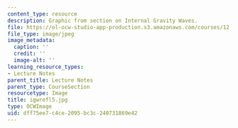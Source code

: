 ```yaml
---
content_type: resource
description: Graphic from section on Internal Gravity Waves.
file: https://ol-ocw-studio-app-production.s3.amazonaws.com/courses/12-802-wave-motions-in-the-ocean-and-atmosphere-spring-2004/dff75ee7c4ce2095bc3c240731869e42_igwrefl5.jpg
file_type: image/jpeg
image_metadata:
  caption: ''
  credit: ''
  image-alt: ''
learning_resource_types:
- Lecture Notes
parent_title: Lecture Notes
parent_type: CourseSection
resourcetype: Image
title: igwrefl5.jpg
type: OCWImage
uid: dff75ee7-c4ce-2095-bc3c-240731869e42
---
```

